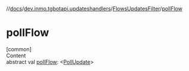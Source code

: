 //[docs](../../../index.md)/[dev.inmo.tgbotapi.updateshandlers](../index.md)/[FlowsUpdatesFilter](index.md)/[pollFlow](poll-flow.md)



# pollFlow  
[common]  
Content  
abstract val [pollFlow](poll-flow.md): <[PollUpdate](../../dev.inmo.tgbotapi.types.update/-poll-update/index.md)>  



